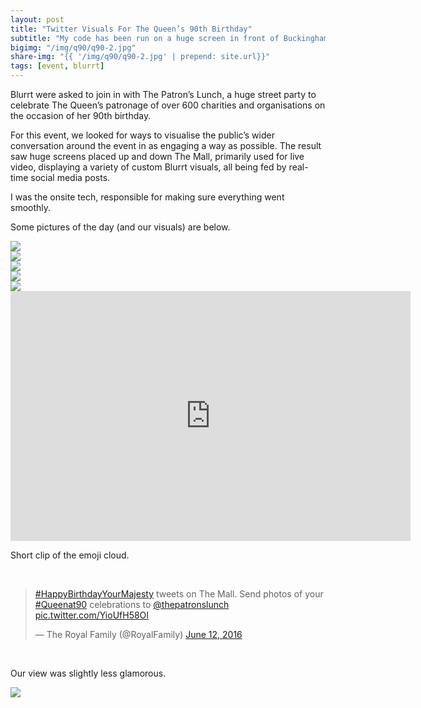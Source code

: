 ```yaml
---
layout: post
title: "Twitter Visuals For The Queen’s 90th Birthday"
subtitle: "My code has been run on a huge screen in front of Buckingham Palace; has yours?"
bigimg: "/img/q90/q90-2.jpg"
share-img: "{{ '/img/q90/q90-2.jpg' | prepend: site.url}}"
tags: [event, blurrt]
---
```


<p>Blurrt were asked to join in with The Patron’s Lunch, a huge street party to celebrate The Queen’s patronage of over 600 charities and organisations on the occasion of her 90th birthday.</p>

<p>For this event, we looked for ways to visualise the public’s wider conversation around the event in as engaging a way as possible. The result saw huge screens placed up and down The Mall, primarily used for live video, displaying a variety of custom Blurrt visuals, all being fed by real-time social media posts.</p>

<p>I was the onsite tech, responsible for making sure everything went smoothly.</p>

<p>Some pictures of the day (and our visuals) are below.</p>

<img src="{{ '/img/q90/q90-1.jpg' | prepend: site.url}}" class="img-center">
<br>
<img src="{{ '/img/q90/q90-2.jpg' | prepend: site.url}}" class="img-center">
<br>
<img src="{{ '/img/q90/q90-3.jpg' | prepend: site.url}}" class="img-center">
<br>
<img src="{{ '/img/q90/q90-4.jpg' | prepend: site.url}}" class="img-center">
<br>
<img src="{{ '/img/q90/q90-5.jpg' | prepend: site.url}}" class="img-center">

<div class="text-center">
	<iframe src="https://player.vimeo.com/video/172219589?loop=1&title=0&byline=0&portrait=0" width="640" height="400" frameborder="0" webkitallowfullscreen mozallowfullscreen allowfullscreen></iframe>
	<p>Short clip of the emoji cloud.</p>
</div>

<br>

<blockquote class="twitter-tweet tw-align-center" data-lang="en"><p lang="en" dir="ltr"><a href="https://twitter.com/hashtag/HappyBirthdayYourMajesty?src=hash">#HappyBirthdayYourMajesty</a> tweets on The Mall. Send photos of your <a href="https://twitter.com/hashtag/Queenat90?src=hash">#Queenat90</a> celebrations to <a href="https://twitter.com/thepatronslunch">@thepatronslunch</a> <a href="https://t.co/YioUfH58OI">pic.twitter.com/YioUfH58OI</a></p>&mdash; The Royal Family (@RoyalFamily) <a href="https://twitter.com/RoyalFamily/status/741962091972661248">June 12, 2016</a></blockquote>
<script async src="//platform.twitter.com/widgets.js" charset="utf-8"></script>

<br>
<p>Our view was slightly less glamorous.</p>

<img src="{{ '/img/q90/q90-6.jpg' | prepend: site.url}}" class="img-center">
